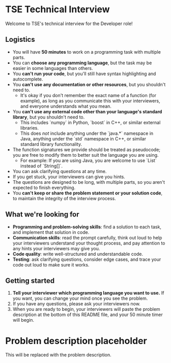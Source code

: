 # TSE Technical Interview

Welcome to TSE's technical interview for the Developer role!

## Logistics

* You will have **50 minutes** to work on a programming task with multiple parts.
* You can **choose any programming language**, but the task may be easier in some languages than others.
* You **can't run your code**, but you'll still have syntax highlighting and autocomplete.
* You **can't use any documentation or other resources**, but you shouldn't need to.
  * It's okay if you don't remember the exact name of a function (for example), as long as you communicate this with your interviewers, and everyone understands what you mean.
* You **can't use any external code other than your language's standard library**, but you shouldn't need to.
  * This includes \`numpy\` in Python, \`boost\` in C++, or similar external libraries.
  * This does *not* include anything under the \`java.*\` namespace in Java, anything under the \`std\` namespace in C++, or similar standard library functionality.
* The function signatures we provide should be treated as pseudocode; you are free to modify them to better suit the language you are using.
  * For example: If you are using Java, you are welcome to use \`List<String>\` instead of \`String[]\`.
* You can ask clarifying questions at any time.
* If you get stuck, your interviewers can give you hints.
* The questions are designed to be long, with multiple parts, so you aren't expected to finish everything.
* You **can't keep or share the problem statement or your solution code**, to maintain the integrity of the interview process.

## What we're looking for

* **Programming and problem-solving skills**: find a solution to each task, and implement that solution in code.
* **Communication skills**: read the prompt carefully, think out loud to help your interviewers understand your thought process, and pay attention to any hints your interviewers may give you.
* **Code quality**: write well-structured and understandable code.
* **Testing**: ask clarifying questions, consider edge cases, and trace your code out loud to make sure it works.

## Getting started

1. **Tell your interviewer which programming language you want to use.** If you want, you can change your mind once you see the problem.
1. If you have any questions, please ask your interviewers now.
1. When you are ready to begin, your interviewers will paste the problem description at the bottom of this README file, and your 50 minute timer will begin.

# Problem description placeholder

This will be replaced with the problem description.
